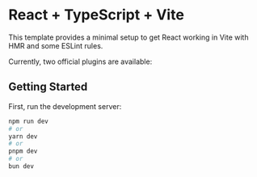 # React + TypeScript + Vite

This template provides a minimal setup to get React working in Vite with HMR and some ESLint rules.

Currently, two official plugins are available:
## Getting Started

First, run the development server:

```bash
npm run dev
# or
yarn dev
# or
pnpm dev
# or
bun dev
```
